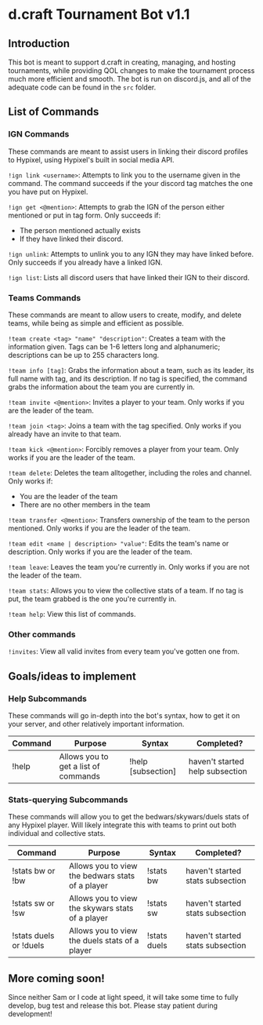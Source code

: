 # d.craft Tournament Bot v1.1

## Introduction

This bot is meant to support d.craft in creating, managing, and hosting tournaments, while providing QOL changes to make the tournament process much more efficient and smooth. The bot is run on discord.js, and all of the adequate code can be found in the `src` folder.

## List of Commands

### IGN Commands

These commands are meant to assist users in linking their discord profiles to Hypixel, using Hypixel's built in social media API.

`!ign link <username>`: Attempts to link you to the username given in the command. The command succeeds if the your discord tag matches the one you have put on Hypixel.

`!ign get <@mention>`: Attempts to grab the IGN of the person either mentioned or put in tag form. Only succeeds if:

- The person mentioned actually exists
- If they have linked their discord.

`!ign unlink`: Attempts to unlink you to any IGN they may have linked before. Only succeeds if you already have a linked IGN.

`!ign list`: Lists all discord users that have linked their IGN to their discord.

### Teams Commands

These commands are meant to allow users to create, modify, and delete teams, while being as simple and efficient as possible.

`!team create <tag> "name" "description"`: Creates a team with the information given. Tags can be 1-6 letters long and alphanumeric; descriptions can be up to 255 characters long.

`!team info [tag]`: Grabs the information about a team, such as its leader, its full name with tag, and its description. If no tag is specified, the command grabs the information about the team you are currently in.

`!team invite <@mention>`: Invites a player to your team. Only works if you are the leader of the team.

`!team join <tag>`: Joins a team with the tag specified. Only works if you already have an invite to that team.

`!team kick <@mention>`: Forcibly removes a player from your team. Only works if you are the leader of the team.

`!team delete`: Deletes the team alltogether, including the roles and channel. Only works if:

- You are the leader of the team
- There are no other members in the team

`!team transfer <@mention>`: Transfers ownership of the team to the person mentioned. Only works if you are the leader of the team.

`!team edit <name | description> "value"`: Edits the team's name or description. Only works if you are the leader of the team.

`!team leave`: Leaves the team you're currently in. Only works if you are not the leader of the team.

`!team stats`: Allows you to view the collective stats of a team. If no tag is put, the team grabbed is the one you're currently in.

`!team help`: View this list of commands.

### Other commands

`!invites`: View all valid invites from every team you've gotten one from.

## Goals/ideas to implement

### Help Subcommands

These commands will go in-depth into the bot's syntax, how to get it on your server, and other relatively important information.

| Command | Purpose                              | Syntax                    | Completed?                      |
| ------- | ------------------------------------ | ------------------------- | ------------------------------- |
| !help   | Allows you to get a list of commands | !help [subsection] <page> | haven't started help subsection |

### Stats-querying Subcommands

These commands will allow you to get the bedwars/skywars/duels stats of any Hypixel player. Will likely integrate this with teams to print out both individual and collective stats.

| Command                | Purpose                                          | Syntax                 | Completed?                       |
| ---------------------- | ------------------------------------------------ | ---------------------- | -------------------------------- |
| !stats bw or !bw       | Allows you to view the bedwars stats of a player | !stats bw <mention>    | haven't started stats subsection |
| !stats sw or !sw       | Allows you to view the skywars stats of a player | !stats sw <mention>    | haven't started stats subsection |
| !stats duels or !duels | Allows you to view the duels stats of a player   | !stats duels <mention> | haven't started stats subsection |

## More coming soon!

Since neither Sam or I code at light speed, it will take some time to fully develop, bug test and release this bot. Please stay patient during development!
